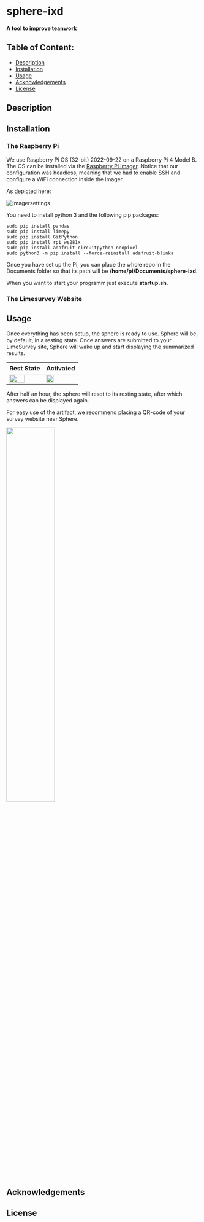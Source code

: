# sphere-ixd

**A tool to improve teanwork**

## Table of Content:
- [Description](https://github.com/philipstr01/sphere-ixd#description)
- [Installation](https://github.com/philipstr01/sphere-ixd#installation)
- [Usage](https://github.com/philipstr01/sphere-ixd#usage)
- [Acknowledgements](https://github.com/philipstr01/sphere-ixd#acknowledgements)
- [License](https://github.com/philipstr01/sphere-ixd#license)
## Description

## Installation
### The Raspberry Pi
We use Raspberry Pi OS (32-bit) 2022-09-22 on a Raspberry Pi 4 Model B.
The OS can be installed via the [Raspberry Pi imager](https://www.raspberrypi.com/software/). Notice that our configuration was headless,
meaning that we had to enable SSH and configure a WiFi connection inside the imager. 

As depicted  here:

![imagersettings](https://user-images.githubusercontent.com/85298560/214868522-06e33cfc-d6da-4eb2-95f9-11187529c631.png)

You need to install python 3 and the following pip packages:
```
sudo pip install pandas
sudo pip install limepy
sudo pip install GitPython
sudo pip install rpi_ws281x 
sudo pip install adafruit-circuitpython-neopixel
sudo python3 -m pip install --force-reinstall adafruit-blinka
```


Once you have set up the Pi, you can place the whole repo in the Documents folder so that its path will be **/home/pi/Documents/sphere-ixd**.

When you want to start your programm just execute **startup.sh**.

### The Limesurvey Website

## Usage

Once everything has been setup, the sphere is ready to use. Sphere will be, by default, in a resting state. Once answers are submitted to your LimeSurvey site, Sphere will wake up and start displaying the summarized results.

| Rest State  | Activated |
| ------------- | ------------- |
| <img src="https://user-images.githubusercontent.com/85298560/221534627-588d891e-c352-465a-9959-7b2fe91bef11.jpeg" width=70% height=70%>  | <img src="https://user-images.githubusercontent.com/85298560/221534742-ba6b5d19-16c6-4836-91e9-9121a5e6da8b.jpeg" width=50% height=50%>  |

After half an hour, the sphere will reset to its resting state, after which answers can be displayed again.

For easy use of the artifact, we recommend placing a QR-code of your survey website near Sphere.

<img src="https://user-images.githubusercontent.com/85298560/221582088-9d64920c-271c-4fa3-9590-c8ac8de20210.jpeg" width=50% height=50%>

## Acknowledgements
## License


